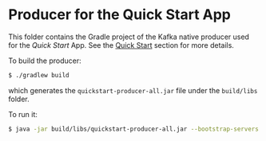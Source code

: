 # Producer for the Quick Start App

This folder contains the Gradle project of the Kafka native producer used for the _Quick Start_ App. See the [Quick Start](../../README.md#quick-start-set-up-in-5-minutes) section for more details.

To build the producer:

```sh
$ ./gradlew build
```

which generates the `quickstart-producer-all.jar` file under the `build/libs` folder.

To run it:

```sh
$ java -jar build/libs/quickstart-producer-all.jar --bootstrap-servers <kafka.connection.string>
```
